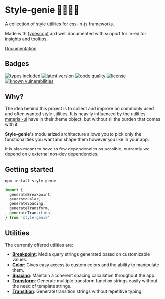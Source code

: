 # Style-genie 🧞‍♂️🧞‍♀️

A collection of style utilities for css-in-js frameworks.

Made with [typescript](https://github.com/microsoft/TypeScript) and well documented with support for in-editor insights and tooltips.

[Documentation](https://jcquintas.gitbook.io/style-genie/)

## Badges

<a href="https://www.npmjs.com/package/style-genie">
  <img src="https://badgen.net/npm/v/style-genie?icon=npm&label=style-genie" alt="types included">
</a>
<a href="https://github.com/microsoft/TypeScript">
  <img src="https://badgen.net/npm/types/style-genie?icon=typescript&label" alt="latest version">
</a>
<a href="https://www.codefactor.io/repository/github/jcquintas/style-genie">
  <img src="https://www.codefactor.io/repository/github/jcquintas/style-genie/badge" alt="code quality">
</a>
<a href="https://opensource.org/licenses/MIT">
  <img src="https://badgen.net/npm/license/style-genie" alt="license">
</a>
<a href="https://snyk.io/test/github/JCQuintas/style-genie?targetFile=package.json">
  <img src="https://snyk.io/test/github/JCQuintas/style-genie/badge.svg?targetFile=package.json" alt="known vulnerabilities" >
</a>

## Why?

The idea behind this project is to collect and improve on commonly used and often wanted style utilities. It is heavily influenced by the utilities [material-ui](https://github.com/mui-org/material-ui) have in their theme object, but without all the burden that comes with it.

**Style-genie**'s modularized architecture allows you to pick only the functionalities you want and shape them however you like in your app.

It is also meant to have as few dependencies as possible, currently we depend on `0` external non-dev dependencies.

## Getting started

```bash
npm install style-genie
```

<!-- prettier-ignore-start -->
```javascript
import {
  generateBreakpoint,
  generateColor,
  generateSpacing,
  generateTransform,
  generateTransition
} from 'style-genie'
```
<!-- prettier-ignore-end -->

## Utilities

The currently offered utilities are:

- **[Breakpoint](./src/breakpoint/readme.md)**: Media query strings generated based on customizable values.
- **[Color](./src/color/readme.md)**: Gives easy access to custom colors and the ability to manipulate them.
- **[Spacing](./src/spacing/readme.md)**: Maintain a coherent spacing calculation throughout the app.
- **[Transform](./src/transform/readme.md)**: Generate multiple transform function strings easily without the need of template strings.
- **[Transition](./src/transition/readme.md)**: Generate transition strings without repetitive typing.
